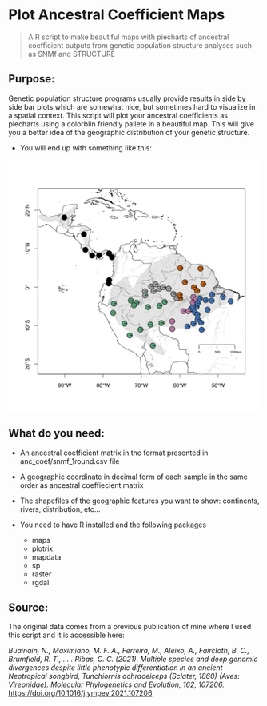 # Plot Ancestral Coefficient Maps
> A R script to make beautiful maps with piecharts of ancestral coefficient outputs from genetic population structure analyses such as SNMf and STRUCTURE

## Purpose:
Genetic population structure programs usually provide results in side by side bar plots which are somewhat nice, but sometimes hard to visualize in a spatial context. This script will plot your ancestral coefficients as piecharts using a colorblin friendly pallete in a beautiful map. This will give you a better idea of the geographic distribution of your genetic structure. 

* You will end up with something like this:

![map](figures/example_map.png "example output map")
## What do you need:

* An ancestral coefficient matrix in the format presented in anc_coef/snmf_1round.csv file

* A geographic coordinate in decimal form of each sample in the same order as ancestral coeffiecient matrix

* The shapefiles of the geographic features you want to show: continents, rivers, distribution, etc...

* You need to have R installed and the following packages
    * maps
    * plotrix
    * mapdata
    * sp
    * raster
    * rgdal

## Source:

The original data comes from a previous publication of mine where I used this script and it is accessible here:

*Buainain, N., Maximiano, M. F. A., Ferreira, M., Aleixo, A., Faircloth, B. C., Brumfield, R. T., . . . Ribas, C. C. (2021). Multiple species and deep genomic divergences despite little phenotypic differentiation in an ancient Neotropical songbird, Tunchiornis ochraceiceps (Sclater, 1860) (Aves: Vireonidae). Molecular Phylogenetics and Evolution, 162, 107206.* <https://doi.org/10.1016/j.ympev.2021.107206>

